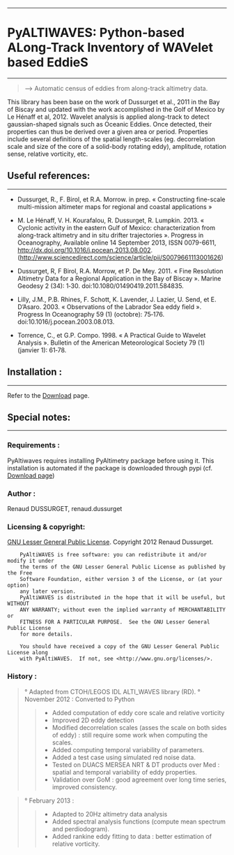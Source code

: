 
---

# PyALTIWAVES: Python-based ALong-Track Inventory of WAVelet based EddieS #

---


> --> Automatic census of eddies from along-track altimetry data.



This library has been base on the work of Dussurget et al., 2011 in the Bay of Biscay and updated with the work accomplished in the
Golf of Mexico by Le Hénaff et al, 2012.
Wavelet analysis is applied along-track to detect gaussian-shaped signals such as Oceanic Eddies. Once detected, their properties
can thus be derived over a given area or period. Properties include several definitions of the spatial length-scales (eg.
decorrelation scale and size of the core of a solid-body rotating eddy), amplitude, rotation sense, relative vorticity, etc.


## Useful references: ##

---

  * Dussurget, R., F. Birol, et R.A. Morrow. in prep. « Constructing fine-scale multi-mission altimeter maps for regional and coastal applications »

  * M. Le Hénaff, V. H. Kourafalou, R. Dussurget, R. Lumpkin. 2013. « Cyclonic activity in the eastern Gulf of Mexico: characterization from along-track altimetry and in situ drifter trajectories ». Progress in Oceanography, Available online 14 September 2013, ISSN 0079-6611, http://dx.doi.org/10.1016/j.pocean.2013.08.002. (http://www.sciencedirect.com/science/article/pii/S0079661113001626)

  * Dussurget, R, F Birol, R.A. Morrow, et P. De Mey. 2011. « Fine Resolution Altimetry Data for a Regional Application in the Bay of Biscay ». Marine Geodesy 2 (34): 1‑30. doi:10.1080/01490419.2011.584835.

  * Lilly, J.M., P.B. Rhines, F. Schott, K. Lavender, J. Lazier, U. Send, et E. D’Asaro. 2003. « Observations of the Labrador Sea eddy field ». Progress In Oceanography 59 (1) (octobre): 75‑176. doi:10.1016/j.pocean.2003.08.013.

  * Torrence, C., et G.P. Compo. 1998. « A Practical Guide to Wavelet Analysis ». Bulletin of the American Meteorological Society 79 (1) (janvier 1): 61‑78.


## Installation : ##

---

Refer to the [Download](https://code.google.com/p/py-altiwaves/wiki/Download) page.

## Special notes: ##

---


### Requirements : ###
PyAltiwaves requires installing PyAltimetry package before using it. This installation is automated if the package is downloaded through pypi (cf. [Download page](https://code.google.com/p/py-altiwaves/wiki/In))

### Author : ###
Renaud DUSSURGET, renaud.dussurget

### Licensing & copyright: ###
[GNU Lesser General Public License](http://www.gnu.org/licenses/). Copyright 2012 Renaud Dussurget.

```
	PyAltiWAVES is free software: you can redistribute it and/or modify it under
	the terms of the GNU Lesser General Public License as published by the Free
	Software Foundation, either version 3 of the License, or (at your option)
	any later version.
	PyAltiWAVES is distributed in the hope that it will be useful, but WITHOUT
	ANY WARRANTY; without even the implied warranty of MERCHANTABILITY or
	FITNESS FOR A PARTICULAR PURPOSE.  See the GNU Lesser General Public License
	for more details.
	
	You should have received a copy of the GNU Lesser General Public License along
	with PyAltiWAVES.  If not, see <http://www.gnu.org/licenses/>.
```

### History : ###
> ° Adapted from CTOH/LEGOS IDL ALTI\_WAVES library (RD).
> ° November 2012 : Converted to Python
> > - Added computation of eddy core scale and relative vorticity
> > - Improved 2D eddy detection
> > - Modified decorrelation scales (asses the scale on both sides of eddy) : still require some work when computing the scales.
> > - Added computing temporal variability of parameters.
> > - Added a test case using simulated red noise data.
> > - Tested on DUACS MERSEA NRT & DT products over Med : spatial and temporal variability of eddy properties.
> > - Validation over GoM : good agreement over long time series, improved consistency.

> ° February 2013 :
> > - Adapted to 20Hz altimetry data analysis
> > - Added spectral analysis functions (compute mean
> > spectrum and perdiodogram).
> > - Added rankine eddy fitting to data : better estimation of relative vorticity.
